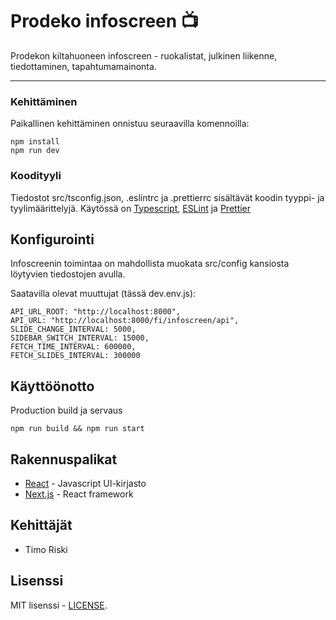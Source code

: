 # Prodeko infoscreen :tv:

Prodekon kiltahuoneen infoscreen - ruokalistat, julkinen liikenne, tiedottaminen, tapahtumamainonta.

---

### Kehittäminen

Paikallinen kehittäminen onnistuu seuraavilla komennoilla:

```
npm install
npm run dev
```

### Koodityyli

Tiedostot src/tsconfig.json, .eslintrc ja .prettierrc sisältävät koodin tyyppi- ja tyylimäärittelyjä. Käytössä on [Typescript](https://www.typescriptlang.org/), [ESLint](https://eslint.org/) ja [Prettier](https://prettier.io/)

## Konfigurointi

Infoscreenin toimintaa on mahdollista muokata src/config kansiosta löytyvien tiedostojen avulla.

Saatavilla olevat muuttujat (tässä dev.env.js):

```
API_URL_ROOT: "http://localhost:8000",
API_URL: "http://localhost:8000/fi/infoscreen/api",
SLIDE_CHANGE_INTERVAL: 5000,
SIDEBAR_SWITCH_INTERVAL: 15000,
FETCH_TIME_INTERVAL: 600000,
FETCH_SLIDES_INTERVAL: 300000
```

## Käyttöönotto

Production build ja servaus

```
npm run build && npm run start
```

## Rakennuspalikat

- [React](https://reactjs.org/) - Javascript UI-kirjasto
- [Next.js](https://nextjs.org/) - React framework

## Kehittäjät

- Timo Riski

## Lisenssi

MIT lisenssi - [LICENSE](LICENSE).
